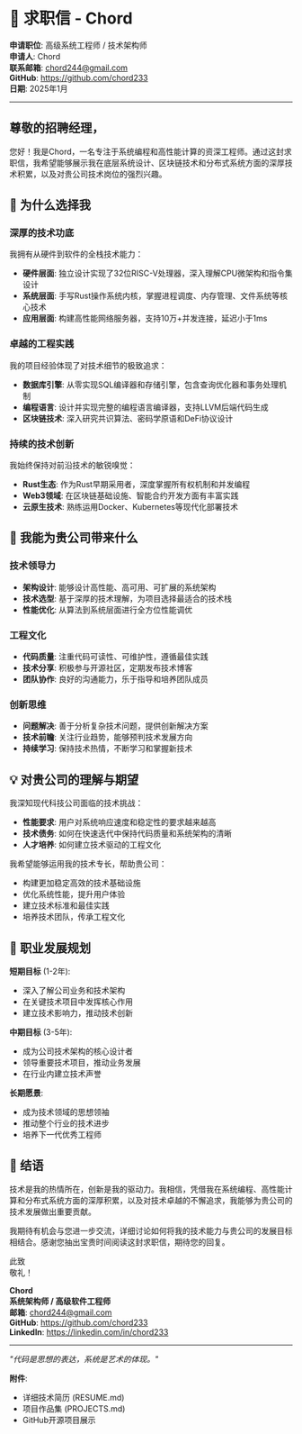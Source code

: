 # 📝 求职信 - Chord

**申请职位**: 高级系统工程师 / 技术架构师  
**申请人**: Chord  
**联系邮箱**: chord244@gmail.com  
**GitHub**: https://github.com/chord233  
**日期**: 2025年1月

---

## 尊敬的招聘经理，

您好！我是Chord，一名专注于系统编程和高性能计算的资深工程师。通过这封求职信，我希望能够展示我在底层系统设计、区块链技术和分布式系统方面的深厚技术积累，以及对贵公司技术岗位的强烈兴趣。

## 🎯 为什么选择我

### 深厚的技术功底
我拥有从硬件到软件的全栈技术能力：
- **硬件层面**: 独立设计实现了32位RISC-V处理器，深入理解CPU微架构和指令集设计
- **系统层面**: 手写Rust操作系统内核，掌握进程调度、内存管理、文件系统等核心技术
- **应用层面**: 构建高性能网络服务器，支持10万+并发连接，延迟小于1ms

### 卓越的工程实践
我的项目经验体现了对技术细节的极致追求：
- **数据库引擎**: 从零实现SQL编译器和存储引擎，包含查询优化器和事务处理机制
- **编程语言**: 设计并实现完整的编程语言编译器，支持LLVM后端代码生成
- **区块链技术**: 深入研究共识算法、密码学原语和DeFi协议设计

### 持续的技术创新
我始终保持对前沿技术的敏锐嗅觉：
- **Rust生态**: 作为Rust早期采用者，深度掌握所有权机制和并发编程
- **Web3领域**: 在区块链基础设施、智能合约开发方面有丰富实践
- **云原生技术**: 熟练运用Docker、Kubernetes等现代化部署技术

## 🚀 我能为贵公司带来什么

### 技术领导力
- **架构设计**: 能够设计高性能、高可用、可扩展的系统架构
- **技术选型**: 基于深厚的技术理解，为项目选择最适合的技术栈
- **性能优化**: 从算法到系统层面进行全方位性能调优

### 工程文化
- **代码质量**: 注重代码可读性、可维护性，遵循最佳实践
- **技术分享**: 积极参与开源社区，定期发布技术博客
- **团队协作**: 良好的沟通能力，乐于指导和培养团队成员

### 创新思维
- **问题解决**: 善于分析复杂技术问题，提供创新解决方案
- **技术前瞻**: 关注行业趋势，能够预判技术发展方向
- **持续学习**: 保持技术热情，不断学习和掌握新技术

## 💡 对贵公司的理解与期望

我深知现代科技公司面临的技术挑战：
- **性能要求**: 用户对系统响应速度和稳定性的要求越来越高
- **技术债务**: 如何在快速迭代中保持代码质量和系统架构的清晰
- **人才培养**: 如何建立技术驱动的工程文化

我希望能够运用我的技术专长，帮助贵公司：
- 构建更加稳定高效的技术基础设施
- 优化系统性能，提升用户体验
- 建立技术标准和最佳实践
- 培养技术团队，传承工程文化

## 🎯 职业发展规划

**短期目标** (1-2年):
- 深入了解公司业务和技术架构
- 在关键技术项目中发挥核心作用
- 建立技术影响力，推动技术创新

**中期目标** (3-5年):
- 成为公司技术架构的核心设计者
- 领导重要技术项目，推动业务发展
- 在行业内建立技术声誉

**长期愿景**:
- 成为技术领域的思想领袖
- 推动整个行业的技术进步
- 培养下一代优秀工程师

## 🌟 结语

技术是我的热情所在，创新是我的驱动力。我相信，凭借我在系统编程、高性能计算和分布式系统方面的深厚积累，以及对技术卓越的不懈追求，我能够为贵公司的技术发展做出重要贡献。

我期待有机会与您进一步交流，详细讨论如何将我的技术能力与贵公司的发展目标相结合。感谢您抽出宝贵时间阅读这封求职信，期待您的回复。

此致  
敬礼！

**Chord**  
**系统架构师 / 高级软件工程师**  
**邮箱**: chord244@gmail.com  
**GitHub**: https://github.com/chord233  
**LinkedIn**: https://linkedin.com/in/chord233

---

*"代码是思想的表达，系统是艺术的体现。"*

**附件**: 
- 详细技术简历 (RESUME.md)
- 项目作品集 (PROJECTS.md)
- GitHub开源项目展示